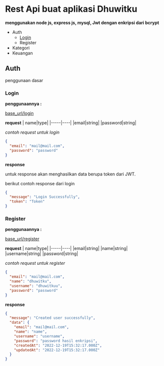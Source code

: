 # Rest Api buat aplikasi Dhuwitku

**menggunakan node js, express js, mysql, Jwt dengan enkripsi dari bcrypt**

- Auth
  - [Login]("https://github.com/cahyo40/Dhuwitku-API#login")
  - Register
- Kategori
- Keuangan

## Auth

penggunaan dasar

### Login

**penggunaannya :**

[base_url/login]("https://base_url/login")

**request**
| name|type|
|-----|----|
|email|string|
|password|string|

_contoh request untuk login_

```json
{
  "email": "mail@mail.com",
  "password": "password"
}
```

**response**

untuk response akan menghasilkan data berupa token dari JWT.

berikut contoh response dari login

```json
{
  "message": "Login Successfully",
  "token": "Token"
}
```

### Register

**penggunaannya :**

[base_url/register]("https://base_url/register")

**request**
| name|type|
|-----|----|
|email|string|
|name|string|
|username|string|
|password|string|

_contoh request untuk register_

```json
{
  "email": "mail@mail.com",
  "name": "dhuwitku",
  "username": "dhuwitkuu",
  "password": "password"
}
```

**response**

```json
{
  "message": "Created user successfully",
  "data": {
    "email": "mail@mail.com",
    "name": "name",
    "username": "username",
    "password": "password hasil enkripsi",
    "createdAt": "2022-12-19T15:32:17.000Z",
    "updatedAt": "2022-12-19T15:32:17.000Z"
  }
}
```
